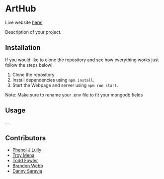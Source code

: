 # ArtHub

Live website [here!](https://github.com/PhenolLully/group-project-3)

Description of your project.

## Installation

If you would like to clone the repository and see how everything works just follow the steps below!

1. Clone the repository.
2. Install dependencies using `npm install`.
3. Start the Webpage and server using `npm run start`.

Note: Make sure to rename your .env file to fit your mongodb fields

## Usage

...

## Contributors

- [Phenol J Lully](https://github.com/PhenolLully)
- [Troy Mena](https://github.com/TroyMena)
- [Todd Fowler](https://github.com/tyfowler1)
- [Brandon Webb](https://github.com/Bmwebb215)
- [Danny Saravia](https://github.com/Dannysaravia001)